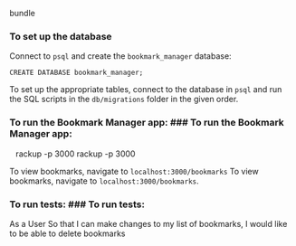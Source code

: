 bundle
```	```

### To set up the database

Connect to `psql` and create the `bookmark_manager` database:

```
CREATE DATABASE bookmark_manager;
```

To set up the appropriate tables, connect to the database in `psql` and run the SQL scripts in the `db/migrations` folder in the given order.

### To run the Bookmark Manager app:	### To run the Bookmark Manager app:


```	```
rackup -p 3000	rackup -p 3000
```	```


To view bookmarks, navigate to `localhost:3000/bookmarks`	To view bookmarks, navigate to `localhost:3000/bookmarks`.


### To run tests:	### To run tests:



As a User
So that I can make changes to my list of bookmarks,
I would like to be able to delete bookmarks